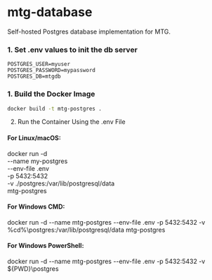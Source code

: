 # mtg-database

Self-hosted Postgres database implementation for MTG.

### 1. Set .env values to init the db server

```.env
POSTGRES_USER=myuser
POSTGRES_PASSWORD=mypassword
POSTGRES_DB=mtgdb
```


### 1. Build the Docker Image

```bash
docker build -t mtg-postgres .
```

2. Run the Container Using the .env File
#### For Linux/macOS:

docker run -d \
  --name my-postgres \
  --env-file .env \
  -p 5432:5432 \
  -v ./postgres:/var/lib/postgresql/data \
  mtg-postgres

#### For Windows CMD:

docker run -d --name mtg-postgres --env-file .env -p 5432:5432 -v %cd%\postgres:/var/lib/postgresql/data mtg-postgres

#### For Windows PowerShell:

docker run -d --name mtg-postgres --env-file .env -p 5432:5432 -v ${PWD}\postgres